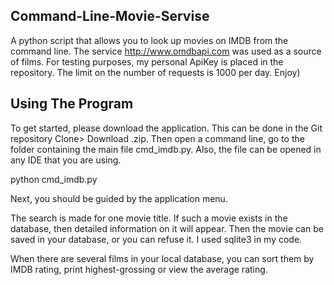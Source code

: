 ## Command-Line-Movie-Servise

A python script that allows you to look up movies on IMDB from the command line. The service http://www.omdbapi.com was used as a source of films. For testing purposes, my personal ApiKey is placed in the repository. The limit on the number of requests is 1000 per day. Enjoy)

## Using The Program

To get started, please download the application. This can be done in the Git repository Clone> Download .zip. Then open a command line, go to the folder containing the main file cmd_imdb.py. Also, the file can be opened in any IDE that you are using.

python cmd_imdb.py

Next, you should be guided by the application menu.


The search is made for one movie title. If such a movie exists in the database, then detailed information on it will appear.
Then the movie can be saved in your database, or you can refuse it. I used sqlite3 in my code.

When there are several films in your local database, you can sort them by IMDB rating, print highest-grossing or view the average rating.
